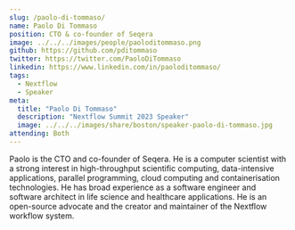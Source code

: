 ```yaml
---
slug: /paolo-di-tommaso/
name: Paolo Di Tommaso
position: CTO & co-founder of Seqera
image: ../../../images/people/paoloditommaso.png
github: https://github.com/pditommaso
twitter: https://twitter.com/PaoloDiTommaso
linkedin: https://www.linkedin.com/in/paoloditommaso/
tags:
  - Nextflow
  - Speaker
meta:
  title: "Paolo Di Tommaso"
  description: "Nextflow Summit 2023 Speaker"
  image: ../../../images/share/boston/speaker-paolo-di-tommaso.jpg
attending: Both
---
```

Paolo is the CTO and co-founder of Seqera. He is a computer scientist with a strong interest in high-throughput scientific computing, data-intensive applications, parallel programming, cloud computing and containerisation technologies. He has broad experience as a software engineer and software architect in life science and healthcare applications. He is an open-source advocate and the creator and maintainer of the Nextflow workflow system.
